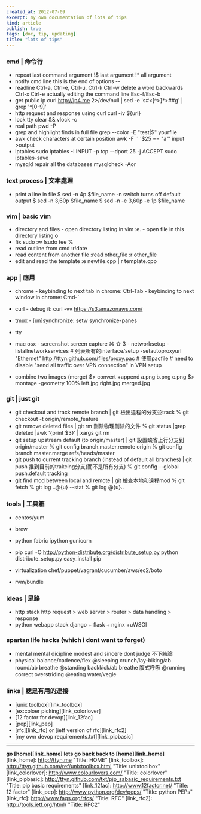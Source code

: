 ```yaml
---
created_at: 2012-07-09
excerpt: my own documentation of lots of tips
kind: article
publish: true
tags: [doc, tip, updating]
title: "lots of tips"
---
```


### __cmd | 命令行__
* repeat last command argument
        !$ last argument
        !* all argument
* notify cmd line this is the end of options
        --
* readline
        Ctrl-a, Ctrl-e, Ctrl-u, Ctrl-k
        Ctrl-w  delete a word backwards
        Ctrl-x Ctrl-e actually editing the command line
        Esc-f/Esc-b
* get public ip
        curl http://ip4.me 2>/dev/null | sed -e 's#<[^>]*>##g' | grep '^[0-9]'
* http request and response using curl
        curl -iv ${url}
* lock tty 
        clear && vlock -c 
* real path
        pwd -P
* grep and highlight finds in full file
        grep --color -E "test|$" yourfile
* awk check characters at certain position
        awk -F '' '$25 == "a"' input >output
* iptables
        sudo iptables -I INPUT -p tcp --dport 25 -j ACCEPT
        sudo iptables-save
* mysqld
        repair all the databases
        mysqlcheck -Aor
        

 

### __text process | 文本處理__
* print a line in file
        $ sed -n 4p $file_name 
        -n switch turns off default output
        $ sed -n 3,60p $file_name
        $ sed -n -e 3,60p -e 1p $file_name


### __vim | basic vim__
* directory and files
        - open directory listing in vim
        :e.
        - open file in this directory listing
        o
* fix sudo
        :w !sudo tee %
* read outline from cmd
        :r!date
* read content from another file
        :read other_file
        :r other_file
* edit and read the template
        :e newfile.cpp | r template.cpp


### __app | 應用__
* chrome
        - keybinding to next tab in chrome: Ctrl-Tab
        - keybinding to next window in chrome: Cmd-`
* curl
        - debug it: curl -vv https://s3.amazonaws.com/

* tmux
        - [un]synchronize: setw synchronize-panes
* tty

* mac osx
        - screenshot screen capture ⌘ ⇧ 3
        - networksetup 
                -listallnetworkservices # 列表所有的interface/setup
                -setautoproxyurl "Ethernet" http://ttyn.github.com/files/proxy.pac 
                # 使用pacfile # need to disable "send all traffic over VPN connection" in VPN setup
        

* combine two images (merge)
        $> convert +append a.png b.png c.png
        $> montage -geometry 100% left.jpg right.jpg merged.jpg
        
        

### __git | just git__
* git checkout and track remote branch | git 檢出遠程的分支並track
        % git checkout -t origin/remote_feature
* git remove deleted files | git rm 刪除物理刪除的文件
        % git status |grep deleted |awk '{print $3}' | xargs git rm
* git setup upstream default (to origin/master) | git 設置缺省上行分支到 origin/master
        % git config branch.master.remote origin
        % git config branch.master.merge refs/heads/master
* git push to current tracking branch (instead of default all branches) | git push 推到目前的trakcing分支(而不是所有分支)
        % git config --global push.default tracking
* git find mod between local and remote | git 檢查本地和遠程mod
        % git fetch
        % git log ..@{u} --stat
        % git log @{u}..


### __tools | 工具箱__
* centos/yum
* brew
* python
        fabric
        ipython
        gunicorn
* pip
        curl -O http://python-distribute.org/distribute_setup.py
        python distribute_setup.py
        easy_install pip

* virtualization
        chef/puppet/vagrant/cucumber/aws/ec2/boto
* rvm/bundle
        
### __ideas | 思路__
* http stack
        http request > web server > router > data handling > response
* python webapp stack
        django + flask + nginx +uWSGI
       

### __spartan life hacks__ (which i dont want to forget) 
* mental
        mental dicipline
        modest and sincere
        dont judge 不下結論
* physical
        balance/cadence/flex
        @sleeping crunch/lay-biking/ab round/ab breathe
        @standing backkick/ab breathe 腹式呼吸
        @running correct overstriding
        @eating water/vegie
        
        



### __links | 總是有用的連接__
* [unix toolbox][link_toolbox]
* [ex:coloer picking][link_colorlover]
* [12 factor for devop][link_12fac]
* [pep][link_pep]
* [rfc][link_rfc] or [ietf version of rfc][link_rfc2]
* [my own devop requirements.txt][link_pipbasic]


--- 

__go [home][link_home] lets go back back to [home][link_home]__
[link_home]: http://ttyn.me "Title: HOME"
[link_toolbox]: http://ttyn.github.com/ref/unixtoolbox.html "Title: unixtoolbox"
[link_colorlover]: http://www.colourlovers.com/ "Title: colorlover"
[link_pipbasic]: http://ttyn.github.com/txt/pip_sabasic_requirements.txt "Title: pip basic requirements"
[link_12fac]: http://www.12factor.net/ "Title: 12 factor"
[link_pep]: http://www.python.org/dev/peps/ "Title: python PEPs"
[link_rfc]: http://www.faqs.org/rfcs/ "Title: RFC"
[link_rfc2]: http://tools.ietf.org/html/ "Title: RFC2"



